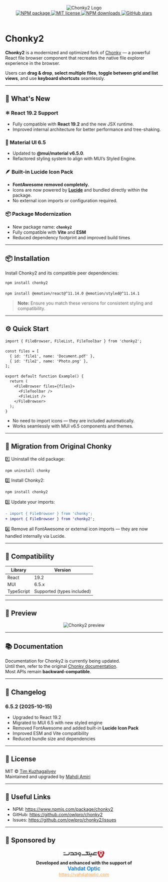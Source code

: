 <p align="center">
    <img src="https://chonky.io/chonky-logo-v2.png" alt="Chonky2 Logo" width="500" />
    <br />
    <a href="https://www.npmjs.com/package/chonky2">
        <img alt="NPM package" src="https://img.shields.io/npm/v/chonky2.svg?style=flat&colorB=ffac5c" />
    </a>
    <a href="https://tldrlegal.com/license/mit-license">
        <img alt="MIT license" src="https://img.shields.io/npm/l/chonky2?style=flat&colorB=dcd67a" />
    </a>
    <a href="https://www.npmjs.com/package/chonky2">
        <img alt="NPM downloads" src="https://img.shields.io/npm/dt/chonky2?style=flat&colorB=aef498" />
    </a>
    <a href="https://github.com/owlpro/chonky2">
        <img alt="GitHub stars" src="https://img.shields.io/github/stars/owlpro/chonky2?style=flat&colorB=50f4cc" />
    </a>
    <br /><br />
</p>

# Chonky2

**Chonky2** is a modernized and optimized fork of [Chonky](https://github.com/TimboKZ/Chonky) —
a powerful React file browser component that recreates the native file explorer experience in the browser.

Users can **drag & drop**, **select multiple files**, **toggle between grid and list views**, and use **keyboard shortcuts** seamlessly.

---

## 🚀 What's New

### ⚛️ React 19.2 Support
- Fully compatible with **React 19.2** and the new JSX runtime.
- Improved internal architecture for better performance and tree-shaking.

### 🎨 Material UI 6.5
- Updated to **@mui/material v6.5.0**.
- Refactored styling system to align with MUI’s Styled Engine.

### 🪶 Built-in Lucide Icon Pack
- **FontAwesome removed completely.**
- Icons are now powered by **[Lucide](https://lucide.dev/)** and bundled directly within the package.
- No external icon imports or configuration required.

### 📦 Package Modernization
- New package name: **`chonky2`**
- Fully compatible with **Vite** and **ESM**
- Reduced dependency footprint and improved build times

---

## 📦 Installation

Install Chonky2 and its compatible peer dependencies:

```bash
npm install chonky2

npm install @emotion/react@^11.14.0 @emotion/styled@^11.14.1             @mui/icons-material@^6.5.0 @mui/material@^6.5.0             @mui/styled-engine-sc@^6.4.9 styled-components@^6.1.14
```

> **Note:** Ensure you match these versions for consistent styling and compatibility.

---

## ⚙️ Quick Start

```tsx
import { FileBrowser, FileList, FileToolbar } from 'chonky2';

const files = [
  { id: 'file1', name: 'Document.pdf' },
  { id: 'file2', name: 'Photo.png' },
];

export default function Example() {
  return (
    <FileBrowser files={files}>
      <FileToolbar />
      <FileList />
    </FileBrowser>
  );
}
```

- No need to import icons — they are included automatically.  
- Works seamlessly with MUI v6.5 components and themes.

---

## 🔁 Migration from Original Chonky

1️⃣ Uninstall the old package:
```bash
npm uninstall chonky
```

2️⃣ Install Chonky2:
```bash
npm install chonky2
```

3️⃣ Update your imports:
```diff
- import { FileBrowser } from 'chonky';
+ import { FileBrowser } from 'chonky2';
```

4️⃣ Remove all FontAwesome or external icon imports — they are now handled internally via Lucide.

---

## 🧩 Compatibility

| Library | Version |
|----------|----------|
| React | 19.2 |
| MUI | 6.5.x |
| TypeScript | Supported (types included) |

---

## 📸 Preview

<p align="center">
  <img src="https://chonky.io/chonky-v2-preview.gif" alt="Chonky2 preview" />
</p>

---

## 📚 Documentation

Documentation for Chonky2 is currently being updated.  
Until then, refer to the original [Chonky documentation](https://chonky.io/).  
Most APIs remain **backward-compatible**.

---

## 📝 Changelog

### 6.5.2 (2025-10-15)
- Upgraded to React 19.2
- Migrated to MUI 6.5 with new styled engine
- Removed FontAwesome and added built-in **Lucide Icon Pack**
- Improved ESM and Vite compatibility
- Reduced bundle size and dependencies

---

## 🧾 License

MIT © [Tim Kuzhagaliyev](https://github.com/TimboKZ)  
Maintained and upgraded by [Mahdi Amiri](https://github.com/owlpro)

---

## 🔗 Useful Links

- NPM: https://www.npmjs.com/package/chonky2  
- GitHub: https://github.com/owlpro/chonky2  
- Issues: https://github.com/owlpro/chonky2/issues

---

## 💎 Sponsored by

<p align="center">
  <a href="https://vahdatoptic.com" target="_blank" style="text-decoration:none;">
    <img style="background-color: #fff;border-radius: 8px;" src="./images/logo-vahdat.svg" alt="Vahdat Optic Logo" width="160" /><br/>
    <b>Developed and enhanced with the support of</b><br/>
    <span style="font-size:1.2em; font-weight:600; color:#0073e6;">Vahdat Optic</span><br/>
    <a href="https://vahdatoptic.com" target="_blank" style="color:#ffac5c; font-weight:500;">https://vahdatoptic.com</a>
  </a>
</p>